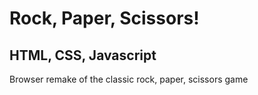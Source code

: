 <h1>Rock, Paper, Scissors!</h1>
<h2>HTML, CSS, Javascript</h2>
<p>Browser remake of the classic rock, paper, scissors game</p>